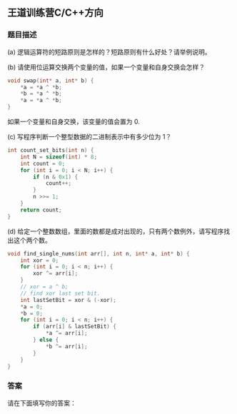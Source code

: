 ## 王道训练营C/C++方向

### 题目描述

(a) 逻辑运算符的短路原则是怎样的？短路原则有什么好处？请举例说明。

(b) 请使用位运算交换两个变量的值，如果一个变量和自身交换会怎样？

```c
void swap(int* a, int* b) {
	*a = *a ^ *b;
	*b = *a ^ *b;
	*a = *a ^ *b;
}
```

如果一个变量和自身交换，该变量的值会置为 0.

(c) 写程序判断一个整型数据的二进制表示中有多少位为 1？

```c
int count_set_bits(int n) {
	int N = sizeof(int) * 8;
	int count = 0;
	for (int i = 0; i < N; i++) {
		if (n & 0x1) {
			count++;
		}
		n >>= 1;
	}
	return count;
}
```

(d) 给定一个整数数组，里面的数都是成对出现的，只有两个数例外，请写程序找出这个两个数。

```c
void find_single_nums(int arr[], int n, int* a, int* b) {
	int xor = 0;
	for (int i = 0; i < n; i++) {
		xor ^= arr[i];
	}
	// xor = a ^ b;
	// find xor last set bit.
	int lastSetBit = xor & (-xor);
	*a = 0;
	*b = 0;
	for (int i = 0; i < n; i++) {
		if (arr[i] & lastSetBit) {
			*a ^= arr[i];
		} else {
			*b ^= arr[i];
		}
	}
}
```



### 答案

请在下面填写你的答案：
